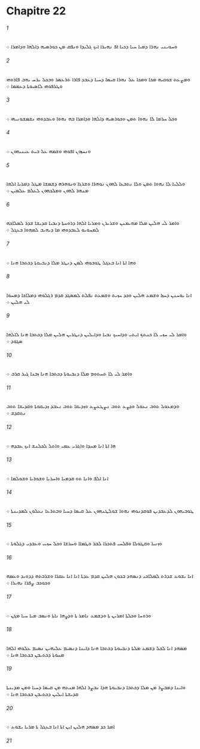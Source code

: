 # Chapitre 22

###### 1
ܘܚܘܝܢܝ ܢܗܪܐ ܕܡܝܐ ܚܝܐ ܕܟܝܐ ܐܦ ܢܗܝܪܐ ܐܝܟ ܓܠܝܕܐ ܘܢܦܩ ܡܢ ܟܘܪܤܝܗ ܕܐܠܗܐ ܘܕܐܡܪܐ ܀
###### 2
ܘܡܨܥܬ ܫܘܩܝܗ ܡܟܐ ܘܡܟܐ ܥܠ ܢܗܪܐ ܩܝܤܐ ܕܚܝܐ ܕܥܒܕ ܦܐܪܐ ܬܪܥܤܪ ܘܒܟܠ ܝܪܚ ܝܗܒ ܦܐܪܘܗܝ ܘܛܪܦܘܗܝ ܠܐܤܝܘܬܐ ܕܥܡܡܐ ܀
###### 3
ܘܟܠ ܚܪܡܐ ܠܐ ܢܗܘܐ ܬܡܢ ܘܟܘܪܤܝܗ ܕܐܠܗܐ ܘܕܐܡܪܐ ܒܗ ܢܗܘܐ ܘܥܒܕܘܗܝ ܢܫܡܫܘܢܝܗܝ ܀
###### 4
ܘܢܚܙܘܢ ܐܦܘܗܝ ܘܫܡܗ ܥܠ ܒܝܬ ܥܝܢܝܗܘܢ ܀
###### 5
ܘܠܠܝܐ ܠܐ ܢܗܘܐ ܬܡܢ ܘܠܐ ܢܬܒܥܐ ܠܗܘܢ ܢܘܗܪܐ ܘܫܪܓܐ ܘܢܘܗܪܗ ܕܫܡܫܐ ܡܛܠ ܕܡܪܝܐ ܐܠܗܐ ܡܢܗܪ ܠܗܘܢ ܘܡܠܟܗܘܢ ܠܥܠܡ ܥܠܡܝܢ ܀
###### 6
ܘܐܡܪ ܠܝ ܗܠܝܢ ܡܠܐ ܡܗܝܡܢܢ ܘܫܪܝܪܢ ܘܡܪܝܐ ܐܠܗܐ ܕܪܘܚܬܐ ܕܢܒܝܐ ܩܕܝܫܐ ܫܕܪ ܠܡܠܐܟܗ ܠܡܚܘܝܘ ܠܥܒܕܘܗܝ ܡܐ ܕܝܗܝܒ ܠܡܗܘܐ ܒܥܓܠ ܀
###### 7
ܘܗܐ ܐܬܐ ܐܢܐ ܒܥܓܠ ܛܘܒܘܗܝ ܠܡܢ ܕܢܛܪ ܡܠܐ ܕܢܒܝܘܬܐ ܕܟܬܒܐ ܗܢܐ ܀
###### 8
ܐܢܐ ܝܘܚܢܢ ܕܚܙܐ ܘܫܡܥ ܗܠܝܢ ܘܟܕ ܚܙܝܬ ܘܫܡܥܬ ܢܦܠܬ ܠܡܤܓܕ ܩܕܡ ܪܓܠܘܗܝ ܕܡܠܐܟܐ ܕܡܚܘܐ ܠܝ ܗܠܝܢ ܀
###### 9
ܘܐܡܪ ܠܝ ܚܙܝ ܠܐ ܟܢܬܟ ܐܝܬܝ ܘܕܐܚܝܟ ܢܒܝܐ ܘܕܐܝܠܝܢ ܕܢܛܪܝܢ ܗܠܝܢ ܡܠܐ ܕܟܬܒܐ ܗܢܐ ܠܐܠܗܐ ܤܓܘܕ ܀
###### 10
ܘܐܡܪ ܠܝ ܠܐ ܬܚܬܘܡ ܡܠܐ ܕܢܒܝܘܬܐ ܕܟܬܒܐ ܗܢܐ ܙܒܢܐ ܓܝܪ ܩܪܒ ܀
###### 11
ܘܕܡܥܘܠ ܬܘܒ ܢܥܘܠ ܘܕܨܥ ܬܘܒ ܢܨܛܥܨܥ ܘܙܕܝܩܐ ܬܘܒ ܢܥܒܕ ܙܕܝܩܘܬܐ ܘܩܕܝܫܐ ܬܘܒ ܢܬܩܕܫ ܀
###### 12
ܗܐ ܐܬܐ ܐܢܐ ܡܚܕܐ ܘܐܓܪܝ ܥܡܝ ܘܐܬܠ ܠܟܠܢܫ ܐܝܟ ܥܒܕܗ ܀
###### 13
ܐܢܐ ܐܠܦ ܘܐܢܐ ܬܘ ܩܕܡܝܐ ܘܐܚܪܝܐ ܘܫܘܪܝܐ ܘܫܘܠܡܐ ܀
###### 14
ܛܘܒܝܗܘܢ ܠܕܥܒܕܝܢ ܦܘܩܕܢܘܗܝ ܢܗܘܐ ܫܘܠܛܢܗܘܢ ܥܠ ܩܝܤܐ ܕܚܝܐ ܘܒܬܪܥܐ ܢܥܠܘܢ ܠܡܕܝܢܬܐ ܀
###### 15
ܘܙܢܝܐ ܘܩܛܘܠܐ ܘܦܠܚܝ ܦܬܟܪܐ ܠܒܪ ܘܛܡܐܐ ܘܚܪܫܐ ܘܟܠ ܚܙܝܝ ܘܥܒܕܝ ܕܓܠܘܬܐ ܀
###### 16
ܐܢܐ ܝܫܘܥ ܫܕܪܬ ܠܡܠܐܟܝ ܕܢܤܗܕ ܒܟܘܢ ܗܠܝܢ ܩܕܡ ܥܕܬܐ ܐܢܐ ܐܢܐ ܥܩܪܐ ܘܫܪܒܬܗ ܕܕܘܝܕ ܘܥܡܗ ܘܟܘܟܒ ܨܦܪܐ ܢܗܝܪܐ ܀
###### 17
ܘܪܘܚܐ ܘܟܠܬܐ ܐܡܪܝܢ ܬܐ ܘܕܫܡܥ ܢܐܡܪ ܬܐ ܘܕܨܗܐ ܢܐܬܐ ܘܢܤܒ ܡܝܐ ܚܝܐ ܡܓܢ ܀
###### 18
ܡܤܗܕ ܐܢܐ ܠܟܠ ܕܫܡܥ ܡܠܬܐ ܕܢܒܝܘܬܐ ܕܟܬܒܐ ܗܢܐ ܕܐܝܢܐ ܕܢܤܝܡ ܥܠܝܗܝܢ ܢܤܝܡ ܥܠܘܗܝ ܐܠܗܐ ܡܚܘܬܐ ܕܟܬܝܒܢ ܒܟܬܒܐ ܗܢܐ ܀
###### 19
ܘܐܝܢܐ ܕܡܒܨܪ ܡܢ ܡܠܐ ܕܟܬܒܐ ܕܢܒܝܘܬܐ ܗܕܐ ܢܒܨܪ ܐܠܗܐ ܡܢܬܗ ܡܢ ܩܝܤܐ ܕܚܝܐ ܘܡܢ ܡܕܝܢܬܐ ܩܕܝܫܬܐ ܐܝܠܝܢ ܕܟܬܝܒܢ ܒܟܬܒܐ ܗܢܐ ܀
###### 20
ܐܡܪ ܟܕ ܡܤܗܕ ܗܠܝܢ ܐܝܢ ܐܬܐ ܐܢܐ ܒܥܓܠ ܬܐ ܡܪܝܐ ܝܫܘܥ ܀
###### 21
 
